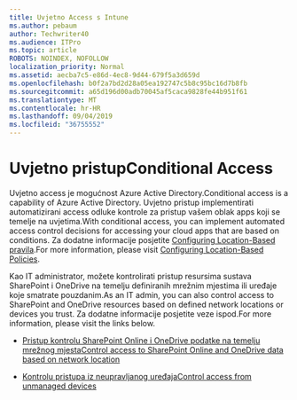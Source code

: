 ```yaml
---
title: Uvjetno Access s Intune
ms.author: pebaum
author: Techwriter40
ms.audience: ITPro
ms.topic: article
ROBOTS: NOINDEX, NOFOLLOW
localization_priority: Normal
ms.assetid: aecba7c5-e86d-4ec8-9d44-679f5a3d659d
ms.openlocfilehash: b0f2a7bd2d28a05ea192747c5b8c95bc16d7b8fb
ms.sourcegitcommit: a65d196d00adb70045af5caca9828fe44b951f61
ms.translationtype: MT
ms.contentlocale: hr-HR
ms.lasthandoff: 09/04/2019
ms.locfileid: "36755552"
---
```

# <a name="conditional-access"></a><span data-ttu-id="bbadf-102">Uvjetno pristup</span><span class="sxs-lookup"><span data-stu-id="bbadf-102">Conditional Access</span></span>

<span data-ttu-id="bbadf-103">Uvjetno access je mogućnost Azure Active Directory.</span><span class="sxs-lookup"><span data-stu-id="bbadf-103">Conditional access is a capability of Azure Active Directory.</span></span> <span data-ttu-id="bbadf-104">Uvjetno pristup implementirati automatizirani access odluke kontrole za pristup vašem oblak apps koji se temelje na uvjetima.</span><span class="sxs-lookup"><span data-stu-id="bbadf-104">With conditional access, you can implement automated access control decisions for accessing your cloud apps that are based on conditions.</span></span> <span data-ttu-id="bbadf-105">Za dodatne informacije posjetite [Configuring Location-Based pravila](https://docs.microsoft.com/azure/active-directory/conditional-access/overview).</span><span class="sxs-lookup"><span data-stu-id="bbadf-105">For more information, please visit [Configuring Location-Based Policies](https://docs.microsoft.com/azure/active-directory/conditional-access/overview).</span></span>

<span data-ttu-id="bbadf-106">Kao IT administrator, možete kontrolirati pristup resursima sustava SharePoint i OneDrive na temelju definiranih mrežnim mjestima ili uređaje koje smatrate pouzdanim.</span><span class="sxs-lookup"><span data-stu-id="bbadf-106">As an IT admin, you can also control access to SharePoint and OneDrive resources based on defined network locations or devices you trust.</span></span> <span data-ttu-id="bbadf-107">Za dodatne informacije posjetite veze ispod.</span><span class="sxs-lookup"><span data-stu-id="bbadf-107">For more information, please visit the links below.</span></span>

- [<span data-ttu-id="bbadf-108">Pristup kontrolu SharePoint Online i OneDrive podatke na temelju mrežnog mjesta</span><span class="sxs-lookup"><span data-stu-id="bbadf-108">Control access to SharePoint Online and OneDrive data based on network location</span></span>](https://docs.microsoft.com/sharepoint/control-access-based-on-network-location)

- [<span data-ttu-id="bbadf-109">Kontrolu pristupa iz neupravljanog uređaja</span><span class="sxs-lookup"><span data-stu-id="bbadf-109">Control access from unmanaged devices</span></span>](https://docs.microsoft.com/sharepoint/control-access-from-unmanaged-devices)

